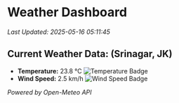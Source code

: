 
# Weather Dashboard

_Last Updated: 2025-05-16 05:11:45_

## Current Weather Data: (Srinagar, JK)
- **Temperature:** 23.8 °C ![Temperature Badge](https://img.shields.io/badge/Temperature-Medium%20Temp-green)
- **Wind Speed:** 2.5 km/h ![Wind Speed Badge](https://img.shields.io/badge/Wind%20Speed-Light%20Wind-blue)

*Powered by Open-Meteo API*
